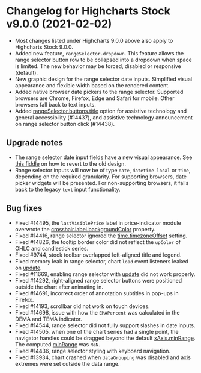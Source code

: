 # Changelog for Highcharts Stock v9.0.0 (2021-02-02)

- Most changes listed under Highcharts 9.0.0 above also apply to Highcharts Stock 9.0.0.
- Added new feature, `rangeSelector.dropdown`. This feature allows the range selector button row to be collapsed into a dropdown when space is limited. The new behavior may be forced, disabled or responsive (default).
- New graphic design for the range selector date inputs. Simplified visual appearance and flexible width based on the rendered content.
- Added native browser date pickers to the range selector. Supported browsers are Chrome, Firefox, Edge and Safari for mobile. Other browsers fall back to text inputs.
- Added [rangeSelector.buttons.title](https://api.highcharts.com/highstock/rangeSelector.buttons.title) option for assistive technology and general accessibility (#14437), and assistive technology announcement on range selector button click (#14438).

## Upgrade notes
- The range selector date input fields have a new visual appearance. See [this fiddle](https://jsfiddle.net/highcharts/vto4af69/) on how to revert to the old design.
- Range selector inputs will now be of type `date`, `datetime-local` or `time`, depending on the required granularity. For supporting browsers, date picker widgets will be presented. For non-supporting browsers, it falls back to the legacy `text` input functionality.

## Bug fixes
- Fixed #14495, the `lastVisiblePrice` label in price-indicator module overwrote the [crosshair.label.backgroundColor](https://api.highcharts.com/highstock/xAxis.crosshair.label.backgroundColor) property.
- Fixed #14416, range selector ignored the [time.timezoneOffset](https://api.highcharts.com/highstock/time.timezoneOffset) setting.
- Fixed #14826, the tooltip border color did not reflect the `upColor` of OHLC and candlestick series.
- Fixed #9744, stock toolbar overlapped left-aligned title and legend.
- Fixed memory leak in range selector, chart `load` event listeners leaked on [update](https://api.highcharts.com/highstock/plotOptions.series.point.events.update).
- Fixed #11669, enabling range selector with [update](https://api.highcharts.com/highstock/plotOptions.series.point.events.update) did not work properly.
- Fixed #14292, right-aligned range selector buttons were positioned outside the chart after animating in.
- Fixed #14691, incorrect order of annotation subtitles in pop-ups in Firefox.
- Fixed #14193, scrollbar did not work on touch devices.
- Fixed #14698, issue with how the `EMAPercent` was calculated in the DEMA and TEMA indicator.
- Fixed #14544, range selector did not fully support slashes in date inputs.
- Fixed #14505, when one of the chart series had a single point, the navigator handles could be dragged beyond the default [xAxis.minRange](https://api.highcharts.com/highstock/xAxis.minRange). The computed [minRange](https://api.highcharts.com/highstock/xAxis.minRange) was `NaN`.
- Fixed #14436, range selector styling with keyboard navigation.
- Fixed #13934, chart crashed when `dataGrouping` was disabled and axis extremes were set outside the data range.
